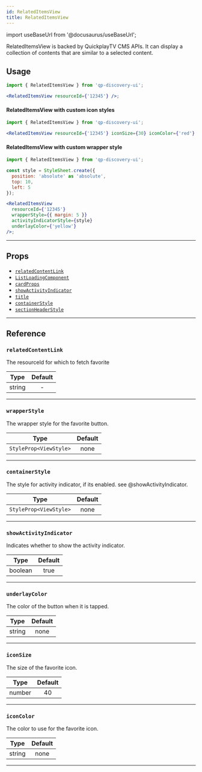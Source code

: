 ```yaml
---
id: RelatedItemsView
title: RelatedItemsView
---
```


import useBaseUrl from '@docusaurus/useBaseUrl';

RelatedItemsView is backed by QuickplayTV CMS APIs. It can display a collection of contents that are similar to a selected content.

## Usage

```jsx
import { RelatedItemsView } from 'qp-discovery-ui';

<RelatedItemsView resourceId={'12345'} />;
```

#### RelatedItemsView with custom icon styles

```jsx
import { RelatedItemsView } from 'qp-discovery-ui';

<RelatedItemsView resourceId={'12345'} iconSize={30} iconColor={'red'} />;
```

#### RelatedItemsView with custom wrapper style

```jsx {11-13}
import { RelatedItemsView } from 'qp-discovery-ui';

const style = StyleSheet.create({
  position: 'absolute' as 'absolute',
  top: 10,
  left: 5
});

<RelatedItemsView
  resourceId={'12345'}
  wrapperStyle={{ margin: 5 }}
  activityIndicatorStyle={style}
  underlayColor={'yellow'}
/>;
```

---

## Props

-   [`relatedContentLink`](#relatedContentLink)
-   [`ListLoadingComponent`](#ListLoadingComponent)
-   [`cardProps`](#cardProps)
-   [`showActivityIndicator`](#showActivityIndicator)
-   [`title`](#title)
-   [`containerStyle`](#containerStyle)
-   [`sectionHeaderStyle`](#sectionHeaderStyle)

---

## Reference

### `relatedContentLink`

The resourceId for which to fetch favorite

|  Type  | Default |
| :----: | :-----: |
| string |    -    |

---

### `wrapperStyle`

The wrapper style for the favorite button.

|          Type          | Default |
| :--------------------: | :-----: |
| `StyleProp<ViewStyle>` |  none   |

---

### `containerStyle`

The style for activity indicator, if its enabled. see @showActivityIndicator.

|          Type          | Default |
| :--------------------: | :-----: |
| `StyleProp<ViewStyle>` |  none   |

---

### `showActivityIndicator`

Indicates whether to show the activity indicator.

|  Type   | Default |
| :-----: | :-----: |
| boolean |  true   |

---

### `underlayColor`

The color of the button when it is tapped.

|  Type  | Default |
| :----: | :-----: |
| string |  none   |

---

### `iconSize`

The size of the favorite icon.

|  Type  | Default |
| :----: | :-----: |
| number |   40    |

---

### `iconColor`

The color to use for the favorite icon.

|  Type  | Default |
| :----: | :-----: |
| string |  none   |

---
